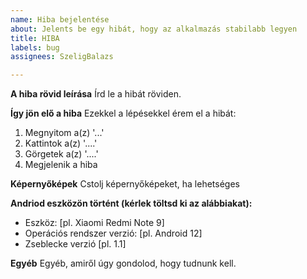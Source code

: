 ```yaml
---
name: Hiba bejelentése
about: Jelents be egy hibát, hogy az alkalmazás stabilabb legyen
title: HIBA
labels: bug
assignees: SzeligBalazs

---
```


**A hiba rövid leírása**
Írd le a hibát röviden.

**Így jön elő a hiba**
Ezekkel a lépésekkel érem el a hibát:
1. Megnyitom a(z) '...'
2. Kattintok a(z) '....'
3. Görgetek a(z) '....'
4. Megjelenik a hiba

**Képernyőképek**
Cstolj képernyőképeket, ha lehetséges

**Andriod eszközön történt (kérlek töltsd ki az alábbiakat):**
 - Eszköz: [pl. Xiaomi Redmi Note 9]
 - Operációs rendszer verzió: [pl. Android 12]
 - Zseblecke verzió [pl. 1.1]

**Egyéb**
Egyéb, amiről úgy gondolod, hogy tudnunk kell.
